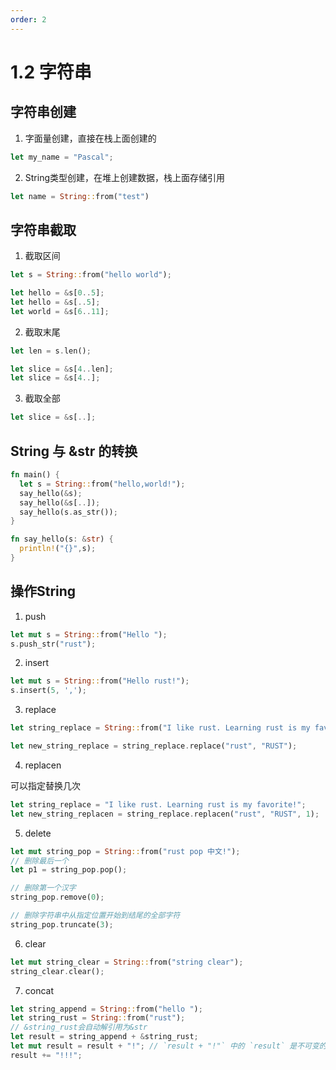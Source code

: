 ```yaml
---
order: 2
---
```


# 1.2 字符串


## 字符串创建

1. 字面量创建，直接在栈上面创建的
```rust
let my_name = "Pascal";
```


2. String类型创建，在堆上创建数据，栈上面存储引用
```rust
let name = String::from("test")
```



## 字符串截取

1. 截取区间
```rust
let s = String::from("hello world");

let hello = &s[0..5];
let hello = &s[..5];
let world = &s[6..11];
```

2. 截取末尾
```rust
let len = s.len();

let slice = &s[4..len];
let slice = &s[4..];
```

3. 截取全部
```rust
let slice = &s[..];
```

## String 与 &str 的转换
```rust
fn main() {
  let s = String::from("hello,world!");
  say_hello(&s);
  say_hello(&s[..]);
  say_hello(s.as_str());
}

fn say_hello(s: &str) {
  println!("{}",s);
}
```

## 操作String

1. push
```rust
let mut s = String::from("Hello ");
s.push_str("rust");
```

2. insert
```rust
let mut s = String::from("Hello rust!");
s.insert(5, ',');
```

3. replace
```rust
let string_replace = String::from("I like rust. Learning rust is my favorite!");

let new_string_replace = string_replace.replace("rust", "RUST");
```

4. replacen

可以指定替换几次

```rust
let string_replace = "I like rust. Learning rust is my favorite!";
let new_string_replacen = string_replace.replacen("rust", "RUST", 1);
```


5. delete

```rust
let mut string_pop = String::from("rust pop 中文!");
// 删除最后一个
let p1 = string_pop.pop();

// 删除第一个汉字
string_pop.remove(0);

// 删除字符串中从指定位置开始到结尾的全部字符
string_pop.truncate(3);
```

6. clear
```rust
let mut string_clear = String::from("string clear");
string_clear.clear();
```


7. concat
```rust
let string_append = String::from("hello ");
let string_rust = String::from("rust");
// &string_rust会自动解引用为&str
let result = string_append + &string_rust;
let mut result = result + "!"; // `result + "!"` 中的 `result` 是不可变的
result += "!!!";
```